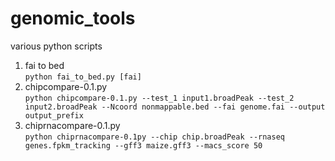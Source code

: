 # genomic_tools
various python scripts

1. fai to bed<br />
```python fai_to_bed.py [fai]```
2. chipcompare-0.1.py<br />
```python chipcompare-0.1.py --test_1 input1.broadPeak --test_2 input2.broadPeak --Ncoord nonmappable.bed --fai genome.fai --output output_prefix```
3. chiprnacompare-0.1.py<br />
```python chiprnacompare-0.1py --chip chip.broadPeak --rnaseq genes.fpkm_tracking --gff3 maize.gff3 --macs_score 50```
